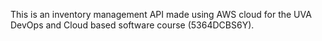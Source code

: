 This is an inventory management API made using AWS cloud for the UVA DevOps and Cloud based software course (5364DCBS6Y).
